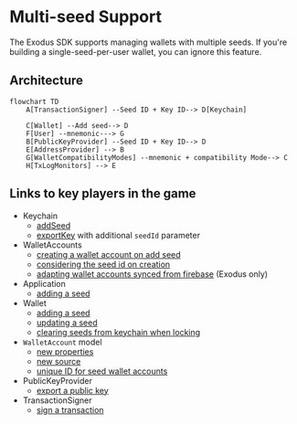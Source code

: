 # Multi-seed Support

The Exodus SDK supports managing wallets with multiple seeds. If you're building a single-seed-per-user wallet, you can ignore this feature.

## Architecture

```mermaid
flowchart TD
    A[TransactionSigner] --Seed ID + Key ID--> D[Keychain]

    C[Wallet] --Add seed--> D
    F[User] --mnemonic---> G
    B[PublicKeyProvider] --Seed ID + Key ID--> D
    E[AddressProvider] --> B
    G[WalletCompatibilityModes] --mnemonic + compatibility Mode--> C
    H[TxLogMonitors] --> E
```

## Links to key players in the game

- Keychain
  - [addSeed](https://github.com/ExodusMovement/exodus-oss/blob/ad221186a02c7dc5707c6749a024c5021938d15f/features/keychain/module/keychain.js#L73-L84)
  - [exportKey](https://github.com/ExodusMovement/exodus-oss/blob/ad221186a02c7dc5707c6749a024c5021938d15f/features/keychain/module/keychain.js#L104) with additional `seedId` parameter
- WalletAccounts
  - [creating a wallet account on add seed](https://github.com/ExodusOSS/hydra/blob/8ac3c1382e3d51923de4d73c43c32f92005ae351/features/wallet-accounts/plugins/lifecycle.js#L101)
  - [considering the seed id on creation](https://github.com/ExodusOSS/hydra/blob/8ac3c1382e3d51923de4d73c43c32f92005ae351/features/wallet-accounts/module/wallet-accounts.js#L285-L299)
  - [adapting wallet accounts synced from firebase](https://github.com/ExodusOSS/hydra/blob/8ac3c1382e3d51923de4d73c43c32f92005ae351/features/wallet-accounts/module/wallet-accounts.js#L220-L223) (Exodus only)
- Application
  - [adding a seed](https://github.com/ExodusOSS/hydra/blob/8ac3c1382e3d51923de4d73c43c32f92005ae351/features/application/src/modules/application.ts#L252-L261)
- Wallet
  - [adding a seed](https://github.com/ExodusOSS/hydra/blob/8ac3c1382e3d51923de4d73c43c32f92005ae351/features/wallet/module/wallet.js#L115-L143)
  - [updating a seed](https://github.com/ExodusOSS/hydra/blob/8ac3c1382e3d51923de4d73c43c32f92005ae351/features/wallet/module/wallet.js#L180-L192)
  - [clearing seeds from keychain when locking](https://github.com/ExodusOSS/hydra/blob/8ac3c1382e3d51923de4d73c43c32f92005ae351/features/wallet/module/wallet.js#L259)
- `WalletAccount` model
  - [new properties](https://github.com/ExodusOSS/hydra/blob/8ac3c1382e3d51923de4d73c43c32f92005ae351/libraries/models/src/wallet-account/index.js#L89-L92)
  - [new source](https://github.com/ExodusOSS/hydra/blob/8ac3c1382e3d51923de4d73c43c32f92005ae351/libraries/models/src/wallet-account/index.js#L24)
  - [unique ID for seed wallet accounts](https://github.com/ExodusOSS/hydra/blob/8ac3c1382e3d51923de4d73c43c32f92005ae351/libraries/models/src/wallet-account/index.js#L170-L178)
- PublicKeyProvider
  - [export a public key](https://github.com/ExodusOSS/hydra/blob/8ac3c1382e3d51923de4d73c43c32f92005ae351/features/public-key-provider/module/public-key-provider.ts#L145-L148)
- TransactionSigner
  - [sign a transaction](https://github.com/ExodusOSS/hydra/blob/8ac3c1382e3d51923de4d73c43c32f92005ae351/features/tx-signer/src/module/seed-signer.ts#L113-L152)
